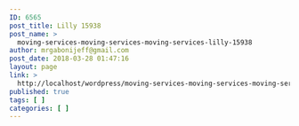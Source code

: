 ```yaml
---
ID: 6565
post_title: Lilly 15938
post_name: >
  moving-services-moving-services-moving-services-lilly-15938
author: mrgabonijeff@gmail.com
post_date: 2018-03-28 01:47:16
layout: page
link: >
  http://localhost/wordpress/moving-services-moving-services-moving-services-lilly-15938/
published: true
tags: [ ]
categories: [ ]
---
```

